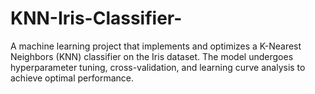 # KNN-Iris-Classifier-
A machine learning project that implements and optimizes a K-Nearest Neighbors (KNN) classifier on the Iris dataset. The model undergoes hyperparameter tuning, cross-validation, and learning curve analysis to achieve optimal performance.
